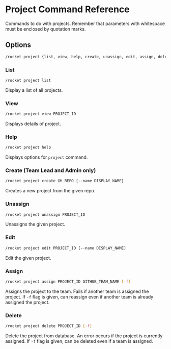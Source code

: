 # Project Command Reference

Commands to do with projects. Remember that parameters with whitespace
must be enclosed by quotation marks.

## Options

```sh
/rocket project {list, view, help, create, unassign, edit, assign, delete}
```

### List

```sh
/rocket project list
```

Display a list of all projects.

### View

```sh
/rocket project view PROJECT_ID
```

Displays details of project.

### Help

```sh
/rocket project help
```

Displays options for `project` command.

### Create (Team Lead and Admin only)

```sh
/rocket project create GH_REPO [--name DISPLAY_NAME]
```

Creates a new project from the given repo.

### Unassign

```sh
/rocket project unassign PROJECT_ID
```

Unassigns the given project.

### Edit

```sh
/rocket project edit PROJECT_ID [--name DISPLAY_NAME]
```

Edit the given project.

### Assign

```sh
/rocket project assign PROJECT_ID GITHUB_TEAM_NAME [-f]
```

Assigns the project to the team. Fails if another team is assigned the project.
If `-f` flag is given, can reassign even if
another team is already assigned the project.

### Delete

```sh
/rocket project delete PROJECT_ID [-f]
```

Delete the project from database. An error occurs if the project is currently assigned.
If `-f` flag is given, can be deleted
even if a team is assigned.
